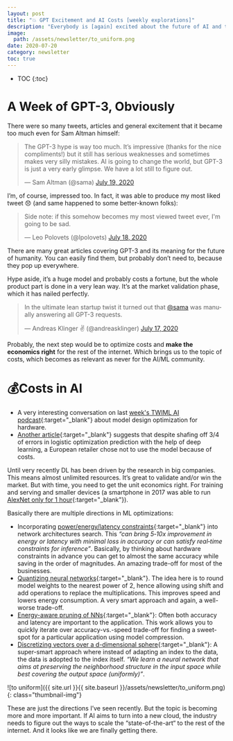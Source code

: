 ```yaml
---
layout: post
title: "💥 GPT Excitement and AI Costs [weekly explorations]"
description: "Everybody is [again] excited about the future of AI and technology"
image:
  path: /assets/newsletter/to_uniform.png
date: 2020-07-20
category: newsletter
toc: true
---
```

* TOC
{:toc}

# A Week of GPT-3, Obviously

There were so many tweets, articles and general excitement that it became too much even for Sam Altman himself:

<blockquote class="twitter-tweet"><p lang="en" dir="ltr">The GPT-3 hype is way too much. It’s impressive (thanks for the nice compliments!) but it still has serious weaknesses and sometimes makes very silly mistakes. AI is going to change the world, but GPT-3 is just a very early glimpse. We have a lot still to figure out.</p>&mdash; Sam Altman (@sama) <a href="https://twitter.com/sama/status/1284922296348454913?ref_src=twsrc%5Etfw">July 19, 2020</a></blockquote> <script async src="https://platform.twitter.com/widgets.js" charset="utf-8"></script>

I’m, of course, impressed too. In fact, it was able to produce my most liked tweet 😞 (and same happened to some better-known folks):

<blockquote class="twitter-tweet" data-conversation="none"><p lang="en" dir="ltr">Side note: if this somehow becomes my most viewed tweet ever, I&#39;m going to be sad.</p>&mdash; Leo Polovets (@lpolovets) <a href="https://twitter.com/lpolovets/status/1284288703200817153?ref_src=twsrc%5Etfw">July 18, 2020</a></blockquote> <script async src="https://platform.twitter.com/widgets.js" charset="utf-8"></script>

There are many great articles covering GPT-3 and its meaning for the future of humanity. You can easily find them, but probably don’t need to, because they pop up everywhere.

Hype aside, it’s a huge model and probably costs a fortune, but the whole product part is done in a very lean way. It’s at the market validation phase, which it has nailed perfectly.

<blockquote class="twitter-tweet"><p lang="en" dir="ltr">In the ultimate lean startup twist it turned out that <a href="https://twitter.com/sama?ref_src=twsrc%5Etfw">@sama</a> was manually answering all GPT-3 requests.</p>&mdash; Andreas Klinger ✌️ (@andreasklinger) <a href="https://twitter.com/andreasklinger/status/1283981585251880961?ref_src=twsrc%5Etfw">July 17, 2020</a></blockquote> <script async src="https://platform.twitter.com/widgets.js" charset="utf-8"></script>

Probably, the next step would be to optimize costs and **make the economics right** for the rest of the internet. Which brings us to the topic of costs, which becomes as relevant as never for the AI/ML community.

# 💰Costs in AI

- A very interesting conversation on last [week's TWIML AI podcast](https://twimlai.com/twiml-talk-391-the-case-for-hardware-ml-model-co-designwith-diana-marculescu/){:target="_blank"} about model design optimization for hardware.
- [Another article](https://www.wired.com/story/prepare-artificial-intelligence-produce-less-wizardry/){:target="_blank"} suggests that despite shafing off 3/4 of errors in logistic optimization prediction with the help of deep learning, a European retailer chose not to use the model because of costs.

Until very recently DL has been driven by the research in big companies. This means almost unlimited resources. It’s great to validate and/or win the market. But with time, you need to get the unit economics right. For training and serving and smaller devices (a smartphone in 2017 was able to run [AlexNet only for 1 hour](https://arxiv.org/pdf/1611.05128.pdf){:target="_blank"}).

Basically there are multiple directions in ML optimizations:

- Incorporating [power/energy/latency constraints](https://workshop-edlcv.github.io/slides/901-talk.pdf){:target="_blank"} into network architectures search. This *“can bring 5‐10x improvement in energy or latency with minimal loss in accuracy or can satisfy real‐time constraints for inference”*. Basically, by thinking about hardware constraints in advance you can get to almost the same accuracy while saving in the order of magnitudes. An amazing trade-off for most of the businesses.
- [Quantizing neural networks](https://arxiv.org/pdf/1904.02835.pdf){:target="_blank"}. The idea here is to round model weights to the nearest power of 2, hence allowing using shift and add operations to replace the multiplications. This improves speed and lowers energy consumption. A very smart approach and again, a well-worse trade-off.
- [Energy-aware pruning of NNs](https://openaccess.thecvf.com/content_CVPR_2020/papers/Chin_Towards_Efficient_Model_Compression_via_Learned_Global_Ranking_CVPR_2020_paper.pdf){:target="_blank"}: Often both accuracy and latency are important to the application. This work allows you to quickly iterate over accuracy-vs.-speed trade-off for finding a sweet-spot for a particular application using model compression. 
- [Discretizing vectors over a d-dimensional sphere](https://arxiv.org/pdf/1806.03198.pdf){:target="_blank"}: A super-smart approach where instead of adapting an index to the data, the data is adopted to the index itself. *“We learn a neural network that aims at preserving the neighborhood structure in the input space while best covering the output space (uniformly)”*.

![to uniform]({{ site.url }}{{ site.baseurl }}/assets/newsletter/to_uniform.png){: class="thumbnail-img"}

These are just the directions I’ve seen recently. But the topic is becoming more and more important. If AI aims to turn into a new cloud, the industry needs to figure out the ways to scale the “state-of-the-art“ to the rest of the internet. And it looks like we are finally getting there.
